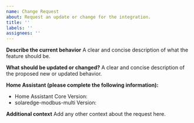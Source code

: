 ```yaml
---
name: Change Request
about: Request an update or change for the integration.
title: ''
labels: ''
assignees: ''
---
```

<!-- IF YOU DO NOT FILL OUT THIS TEMPLATE YOUR ISSUE WILL BE CLOSED -->
<!-- Asking for help or basic questions in an issue will be converted to a discussion and the issue will be closed. -->
<!-- If you delete the template the issue will be closed and you will be asked to resubmit using the template. -->

**Describe the current behavior**
A clear and concise description of what the feature should be.

**What should be updated or changed?**
A clear and concise description of the proposed new or updated behavior.

**Home Assistant (please complete the following information):**
 - Home Assistant Core Version:
 - solaredge-modbus-multi Version:

**Additional context**
Add any other context about the request here.
